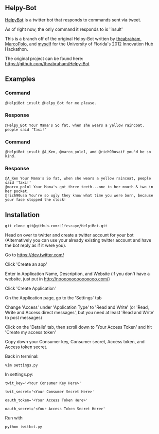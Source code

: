Helpy-Bot
--------
[HelpyBot](https://twitter.com/#!/HelpiBot) is a twitter bot that responds to commands sent via tweet.

As of right now, the only command it responds to is 'insult'

This is a branch off of the original Helpy-Bot written by [theabraham](https://github.com/theabraham), [MarcoPolo](https://github.com/MarcoPolo), and [myself](https://github.com/L1fescape) for the University of Florida's 2012 Innovation Hub Hackathon.

The original project can be found here: https://github.com/theabraham/Helpy-Bot


Examples
--------
### Command
    @HelpiBot insult @Helpy_Bot for me please.
### Response
    @Helpy_Bot Your Mama's So fat, when she wears a yellow raincoat, people said 'Taxi!'

### Command
    @HelpiBot insult @A_Ken, @marco_polol, and @rich90usaif you'd be so kind.
### Response
    @A_Ken Your Mama's So fat, when she wears a yellow raincoat, people said 'Taxi!'
    @marco_polol Your Mama's got three teeth...one in her mouth & two in her pocket.
    @rich90usa You're so ugly they know what time you were born, because your face stopped the clock!

Installation
------------
    git clone git@github.com:L1fescape/HelpiBot.git
Head on over to twitter and create a twitter account for your bot (Alternatively you can use your already existing twitter account and have the bot reply as if it were you).

Go to https://dev.twitter.com/

Click 'Create an app'

Enter in Application Name, Description, and Website (if you don't have a website, just put in http://nooooooooooooooo.com/)

Click 'Create Application'

On the Application page, go to the 'Settings' tab

Change 'Access' under 'Application Type' to 'Read and Write' (or 'Read, Write and Access direct messages', but you need at least 'Read and Write' to post messages)

Click on the 'Details' tab, then scroll down to 'Your Access Token' and hit 'Create my access token'

Copy down your Consumer key, Consumer secret, Access token, and Access token secret.

Back in terminal:

    vim settings.py

In settings.py:

    twit_key='<Your Consumer Key Here>'

    twit_secret='<Your Consumer Secret Here>'

    oauth_token='<Your Access Token Here>'

    oauth_secret='<Your Access Token Secret Here>'

Run with

    python twitbot.py
